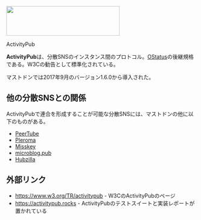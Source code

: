 <div>

<div>

<div>

[<img src="/images/thumb/3/3b/ActivityPub-logo.svg/300px-ActivityPub-logo.svg.png" srcset="/images/thumb/3/3b/ActivityPub-logo.svg/450px-ActivityPub-logo.svg.png 1.5x, /images/thumb/3/3b/ActivityPub-logo.svg/600px-ActivityPub-logo.svg.png 2x" width="300" height="78" />](/%E3%83%95%E3%82%A1%E3%82%A4%E3%83%AB:ActivityPub-logo.svg)

<div>

<div>

[](/%E3%83%95%E3%82%A1%E3%82%A4%E3%83%AB:ActivityPub-logo.svg "拡大")

</div>

ActivityPub

</div>

</div>

</div>

**ActivityPub**は、分散SNSのインスタンス間のプロトコル。[OStatus](/OStatus "OStatus")の後継規格である。W3Cの勧告として標準化されている。

マストドンでは2017年9月のバージョン1.6.0から導入された。

## 他の分散SNSとの関係

ActivityPubで連合を形成することが可能な分散SNSには、マストドンの他に以下のものがある。

-   [PeerTube](/PeerTube "PeerTube")
-   [Pleroma](/Pleroma "Pleroma")
-   [Misskey](/Misskey "Misskey")
-   [microblog.pub](/Microblog.pub "Microblog.pub")
-   [Hubzilla](/Hubzilla "Hubzilla (存在しないページ)")

## 外部リンク

-   <a href="https://www.w3.org/TR/activitypub" rel="nofollow">https://www.w3.org/TR/activitypub</a> - W3CのActivityPubのページ
-   <a href="https://activitypub.rocks" rel="nofollow">https://activitypub.rocks</a> - ActivityPubのテストスイートと実装レポートが置かれている

</div>
